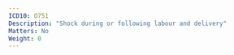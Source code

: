 ```yaml
---
ICD10: O751
Description: "Shock during or following labour and delivery"
Matters: No
Weight: 0
---
```

